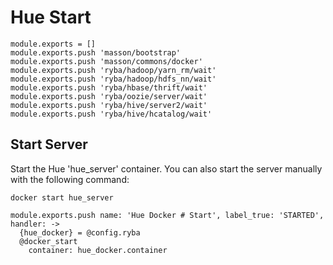 
# Hue Start

    module.exports = []
    module.exports.push 'masson/bootstrap'
    module.exports.push 'masson/commons/docker'
    module.exports.push 'ryba/hadoop/yarn_rm/wait'
    module.exports.push 'ryba/hadoop/hdfs_nn/wait'
    module.exports.push 'ryba/hbase/thrift/wait'
    module.exports.push 'ryba/oozie/server/wait'
    module.exports.push 'ryba/hive/server2/wait'
    module.exports.push 'ryba/hive/hcatalog/wait'


## Start Server

Start the Hue 'hue_server' container. You can also start the server manually with the following
command:

```
docker start hue_server
```

    module.exports.push name: 'Hue Docker # Start', label_true: 'STARTED', handler: ->
      {hue_docker} = @config.ryba
      @docker_start
        container: hue_docker.container
